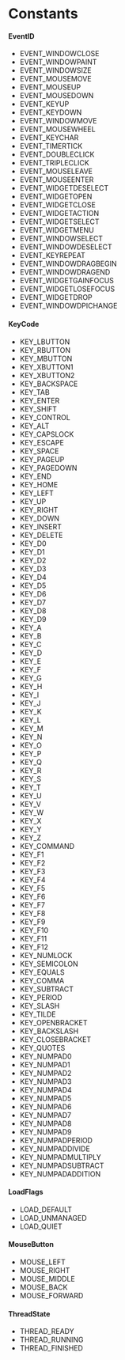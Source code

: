 # Constants #

#### EventID
- EVENT_WINDOWCLOSE
- EVENT_WINDOWPAINT
- EVENT_WINDOWSIZE
- EVENT_MOUSEMOVE
- EVENT_MOUSEUP
- EVENT_MOUSEDOWN
- EVENT_KEYUP
- EVENT_KEYDOWN
- EVENT_WINDOWMOVE
- EVENT_MOUSEWHEEL
- EVENT_KEYCHAR
- EVENT_TIMERTICK
- EVENT_DOUBLECLICK
- EVENT_TRIPLECLICK
- EVENT_MOUSELEAVE
- EVENT_MOUSEENTER
- EVENT_WIDGETDESELECT
- EVENT_WIDGETOPEN
- EVENT_WIDGETCLOSE
- EVENT_WIDGETACTION
- EVENT_WIDGETSELECT
- EVENT_WIDGETMENU
- EVENT_WINDOWSELECT
- EVENT_WINDOWDESELECT
- EVENT_KEYREPEAT
- EVENT_WINDOWDRAGBEGIN
- EVENT_WINDOWDRAGEND
- EVENT_WIDGETGAINFOCUS
- EVENT_WIDGETLOSEFOCUS
- EVENT_WIDGETDROP
- EVENT_WINDOWDPICHANGE

#### KeyCode
- KEY_LBUTTON
- KEY_RBUTTON
- KEY_MBUTTON
- KEY_XBUTTON1
- KEY_XBUTTON2
- KEY_BACKSPACE
- KEY_TAB
- KEY_ENTER
- KEY_SHIFT
- KEY_CONTROL
- KEY_ALT
- KEY_CAPSLOCK
- KEY_ESCAPE
- KEY_SPACE
- KEY_PAGEUP
- KEY_PAGEDOWN
- KEY_END
- KEY_HOME
- KEY_LEFT
- KEY_UP
- KEY_RIGHT
- KEY_DOWN
- KEY_INSERT
- KEY_DELETE
- KEY_D0
- KEY_D1
- KEY_D2
- KEY_D3
- KEY_D4
- KEY_D5
- KEY_D6
- KEY_D7
- KEY_D8
- KEY_D9
- KEY_A
- KEY_B
- KEY_C
- KEY_D
- KEY_E
- KEY_F
- KEY_G
- KEY_H
- KEY_I
- KEY_J
- KEY_K
- KEY_L
- KEY_M
- KEY_N
- KEY_O
- KEY_P
- KEY_Q
- KEY_R
- KEY_S
- KEY_T
- KEY_U
- KEY_V
- KEY_W
- KEY_X
- KEY_Y
- KEY_Z
- KEY_COMMAND
- KEY_F1
- KEY_F2
- KEY_F3
- KEY_F4
- KEY_F5
- KEY_F6
- KEY_F7
- KEY_F8
- KEY_F9
- KEY_F10
- KEY_F11
- KEY_F12
- KEY_NUMLOCK
- KEY_SEMICOLON
- KEY_EQUALS
- KEY_COMMA
- KEY_SUBTRACT
- KEY_PERIOD
- KEY_SLASH
- KEY_TILDE
- KEY_OPENBRACKET
- KEY_BACKSLASH
- KEY_CLOSEBRACKET
- KEY_QUOTES
- KEY_NUMPAD0
- KEY_NUMPAD1
- KEY_NUMPAD2
- KEY_NUMPAD3
- KEY_NUMPAD4
- KEY_NUMPAD5
- KEY_NUMPAD6
- KEY_NUMPAD7
- KEY_NUMPAD8
- KEY_NUMPAD9
- KEY_NUMPADPERIOD
- KEY_NUMPADDIVIDE
- KEY_NUMPADMULTIPLY
- KEY_NUMPADSUBTRACT
- KEY_NUMPADADDITION

#### LoadFlags
- LOAD_DEFAULT
- LOAD_UNMANAGED
- LOAD_QUIET

#### MouseButton
- MOUSE_LEFT
- MOUSE_RIGHT
- MOUSE_MIDDLE
- MOUSE_BACK
- MOUSE_FORWARD

#### ThreadState
- THREAD_READY
- THREAD_RUNNING
- THREAD_FINISHED

